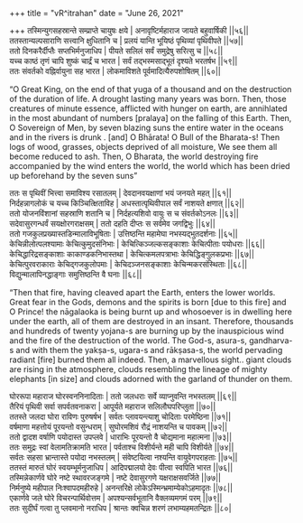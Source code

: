 +++
title = "vR^itrahan"
date = "June 26, 2021"

+++
तस्मिन्युगसहस्रान्ते सम्प्राप्ते चायुषः क्षये \| अनावृष्टिर्महाराज जायते
बहुवार्षिकी \|\|५६\|\|  
ततस्तान्यल्पसाराणि सत्त्वानि क्षुधितानि च \| प्रलयं यान्ति भूयिष्ठं
पृथिव्यां पृथिवीपते \|\|५७\|\|  
ततो दिनकरैर्दीप्तैः सप्तभिर्मनुजाधिप \| पीयते सलिलं सर्वं समुद्रेषु
सरित्सु च \|\|५८\|\|  
यच्च काष्ठं तृणं चापि शुष्कं चार्द्रं च भारत \| सर्वं तद्भस्मसाद्भूतं
दृश्यते भरतर्षभ \|\|५९\|\|  
ततः संवर्तको वह्निर्वायुना सह भारत \| लोकमाविशते पूर्वमादित्यैरुपशोषितम्
\|\|६०\|\|

“O Great King, on the end of that yuga of a thousand and on the
destruction of the duration of life. A drought lasting many years was
born. Then, those creatures of minute essence, afflicted with hunger on
earth, are annihlated in the most abundant of numbers \[pralaya\] on the
falling of this Earth. Then, O Sovereign of Men, by seven blazing suns
the entire water in the oceans and in the rivers is drunk . \[and\] O
Bhārata! O Bull of the Bharata-s! Then logs of wood, grasses, objects
deprived of all moisture, We see them all become reduced to ash. Then, O
Bharata, the world destroying fire accompanied by the wind enters the
world, the world which has been dried up beforehand by the seven suns”

  
ततः स पृथिवीं भित्त्वा समाविश्य रसातलम् \| देवदानवयक्षाणां भयं जनयते
महत् \|\|६१\|\|  
निर्दहन्नागलोकं च यच्च किञ्चित्क्षिताविह \| अधस्तात्पृथिवीपाल सर्वं
नाशयते क्षणात् \|\|६२\|\|  
ततो योजनविंशानां सहस्राणि शतानि च \| निर्दहत्यशिवो वायुः स च
संवर्तकोऽनलः \|\|६३\|\|  
सदेवासुरगन्धर्वं सयक्षोरगराक्षसम् \| ततो दहति दीप्तः स सर्वमेव जगद्विभुः
\|\|६४\|\|  
ततो गजकुलप्रख्यास्तडिन्मालाविभूषिताः \| उत्तिष्ठन्ति महामेघा
नभस्यद्भुतदर्शनाः \|\|६५\|\|  
केचिन्नीलोत्पलश्यामाः केचित्कुमुदसंनिभाः \| केचित्किञ्जल्कसङ्काशाः
केचित्पीताः पयोधराः \|\|६६\|\| केचिद्धारिद्रसङ्काशाः काकाण्डकनिभास्तथा
\| केचित्कमलपत्राभाः केचिद्धिङ्गुलकप्रभाः \|\|६७\|\|  
केचित्पुरवराकाराः केचिद्गजकुलोपमाः \| केचिदञ्जनसङ्काशाः
केचिन्मकरसंस्थिताः \|\|६८\|\|  
विद्युन्मालापिनद्धाङ्गाः समुत्तिष्ठन्ति वै घनाः \|\|६८\|\|

“Then that fire, having cleaved apart the Earth, enters the lower
worlds. Great fear in the Gods, demons and the spirits is born \[due to
this fire\] and O Prince! the nāgalaoka is being burnt up and whosoever
is in dwelling here under the earth, all of them are destroyed in an
insant. Therefore, thousands and hundreds of twenty yojana-s are burning
up by the inauspicious wind and the fire of the destruction of the
world. The God-s, asura-s, gandharva-s and with them the yakṣa-s,
ugara-s and rākṣasa-s, the world pervading radiant \[fire\] burned them
all indeed. Then, a marvellous sight.. giant clouds are rising in the
atmosphere, clouds resembling the lineage of mighty elephants \[in
size\] and clouds adorned with the garland of thunder on them.

  
घोररूपा महाराज घोरस्वननिनादिताः \| ततो जलधराः सर्वे व्याप्नुवन्ति
नभस्तलम् \|\|६९\|\|  
तैरियं पृथिवी सर्वा सपर्वतवनाकरा \| आपूर्यते महाराज सलिलौघपरिप्लुता
\|\|७०\|\|  
ततस्ते जलदा घोरा राविणः पुरुषर्षभ \| सर्वतः प्लावयन्त्याशु चोदिताः
परमेष्ठिना \|\|७१\|\|  
वर्षमाणा महत्तोयं पूरयन्तो वसुन्धराम् \| सुघोरमशिवं रौद्रं नाशयन्ति च
पावकम् \|\|७२\|\|  
ततो द्वादश वर्षाणि पयोदास्त उपप्लवे \| धाराभिः पूरयन्तो वै चोद्यमाना
महात्मना \|\|७३\|\|  
ततः समुद्रः स्वां वेलामतिक्रामति भारत \| पर्वताश्च विशीर्यन्ते मही चापि
विशीर्यते \|\|७४\|\|  
सर्वतः सहसा भ्रान्तास्ते पयोदा नभस्तलम् \| संवेष्टयित्वा नश्यन्ति
वायुवेगपराहताः \|\|७५\|\|  
ततस्तं मारुतं घोरं स्वयम्भूर्मनुजाधिप \| आदिपद्मालयो देवः पीत्वा स्वपिति
भारत \|\|७६\|\|  
तस्मिन्नेकार्णवे घोरे नष्टे स्थावरजङ्गमे \| नष्टे देवासुरगणे
यक्षराक्षसवर्जिते \|\|७७\|\|  
निर्मनुष्ये महीपाल निःश्वापदमहीरुहे \| अनन्तरिक्षे
लोकेऽस्मिन्भ्रमाम्येकोऽहमादृतः \|\|७८\|\|  
एकार्णवे जले घोरे विचरन्पार्थिवोत्तम \| अपश्यन्सर्वभूतानि वैक्लव्यमगमं
परम् \|\|७९\|\|  
ततः सुदीर्घं गत्वा तु प्लवमानो नराधिप \| श्रान्तः क्वचिन्न शरणं
लभाम्यहमतन्द्रितः \|\|८०\|  
  
  
  
  
  
  

